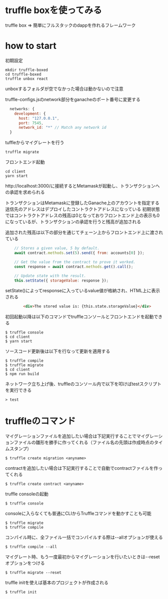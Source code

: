 # truffle boxを使ってみる
truffle box => 簡単にフルスタックのdappを作れるフレームワーク

# how to start
初期設定
```
mkdir truffle-boxed
cd truffle-boxed
truffle unbox react
```
unboxするフォルダが空でなかった場合は動かないので注意

truffle-configs.jsのnetwork部分をganacheのポート番号に変更する
```javascript
  networks: {
    development: {
      host: "127.0.0.1",
      port: 7545,
      network_id: "*" // Match any network id
  }
```

tuffleからマイグレートを行う
```
truffle migrate
```

フロントエンド起動
```
cd client
yarn start
```

http://localhost:3000/に接続するとMetamaskが起動し、トランザクションへの承認を求められる

トランザクションはMetamaskに登録したGanache上のアカウントを指定する
送信先のアドレスはデプロイしたコントラクトアドレスになっている
初期状態ではコントラクトアドレスの残高は0となっておりフロントエンド上の表示も0になっているが、トランザクションの承認を行うと残高が追加される

追加された残高は以下の部分を通じてチェーン上からフロントエンド上に渡されている
```javascript
    // Stores a given value, 5 by default.
    await contract.methods.set(5).send({ from: accounts[0] });

    // Get the value from the contract to prove it worked.
    const response = await contract.methods.get().call();

    // Update state with the result.
    this.setState({ storageValue: response });
```

setState()によってresponseに入っているvalue値が格納され、HTML上に表示される
```html
        <div>The stored value is: {this.state.storageValue}</div>
```

初回起動以降は以下のコマンドでtruffleコンソールとフロントエンドを起動できる
```
$ truffle console
$ cd client
$ yarn start
```

ソースコード更新後は以下を行なって更新を適用する
```
$ truffle compile
$ truffle migrate
$ cd client
$ npm run build
```

ネットワーク立ち上げ後、truffleのコンソール内で以下を叩けばtestスクリプトを実行できる
```
> test 
```

# truffleのコマンド
マイグレーションファイルを追加したい場合は下記実行することでマイグレーションファイルの雛形を勝手に作ってくれる（ファイル名の先頭は作成時点のタイムスタンプ）
```
$ truffle create migration <anyname>
```

contractを追加したい場合は下記実行することで自動でcontractファイルを作ってくれる
```
$ truffle create contract <anyname>
```

truffle consoleの起動
```
$ truffle console
```

consoleに入らなくても普通にCLIからTruffleコマンドを動かすことも可能
```
$ truffle migrate
$ truffle compile
```

コンパイル時に、全ファイル一括でコンパイルする際は--allオプションが使える
```
$ truffle compile --all
```

マイグレート時、もう一度最初からマイグレーションを行いたいときは--resetオプションをつける
```
$ truffle migrate --reset
```

truffle initを使えば基本のプロジェクトが作成される
```
$ truffle init
```